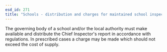 ```yaml
---
esd_id: 271
title: "Schools - distribution and charges for maintained school inspection reports in England"
---
```


The governing body of a school and/or the local authority must make available and distribute the Chief Inspector's report in accordance with regulations.  In prescribed cases a charge may be made which should not exceed the cost of supply.

